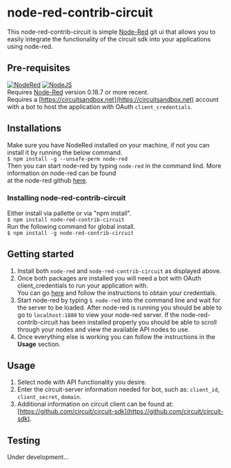 # node-red-contrib-circuit
This node-red-contrib-circuit is simple [Node-Red](http://nodered.org) git ui that allows you to easily integrate the functionality of the circuit sdk into your applications using node-red.
## Pre-requisites
[![NodeRed](https://img.shields.io/badge/Node--Red-0.18.7-red.svg)](http://nodered.org)
[![NodeJS](https://img.shields.io/badge/Node.js-6.10.2-brightgreen.svg)](https://nodejs.org) <br/>
Requires [Node-Red](http://nodered.org) version 0.18.7 or more recent.<br/>
Requires a [https://circuitsandbox.net](https://circuitsandbox.net) account with a bot to host the application with OAuth `client_credentials`.
## Installations
Make sure you have NodeRed installed on your machine, if not you can install it by running the below command. <br/>
    `$ npm install -g --unsafe-perm node-red` <br/>
Then you can start node-red by typing `node-red` in the command lind. More information on node-red can be found <br/>
at the node-red github [here](https://github.com/node-red/node-red).
### Installing node-red-contrib-circuit
Either install via pallette or via "npm install".<br/>
    `$ npm install node-red-contrib-circuit` <br/>
Run the following command for global install. <br/>
    `$ npm install -g node-red-contrib-circuit` <br/>
## Getting started
1. Install both `node-red` and `node-red-contrib-circuit` as displayed above.
2. Once both packages are installed you will need a bot with OAuth client_credentials to run your application with.<br/>
You can go [here](https://circuit.github.io/) and follow the instructions to obtain your credentials.
3.  Start node-red by typing `$ node-red` into the command line and wait for the server to be loaded. After node-red is running you should be able to go to `localhost:1880` to view your node-red server. If the node-red-contrib-circuit has been installed properly you should be able to scroll through your nodes and view the available API nodes to use.
4. Once everything else is working you can follow the instructions in the <b>Usage</b> section.
## Usage
1. Select node with API functionality you desire.
2. Enter the circuit-server information needed for bot, such as: `client_id`, `client_secret`, `domain`.
3. Additional information on circuit client can be found at: [https://github.com/circuit/circuit-sdk](https://github.com/circuit/circuit-sdk).
## Testing
Under development...<br/>